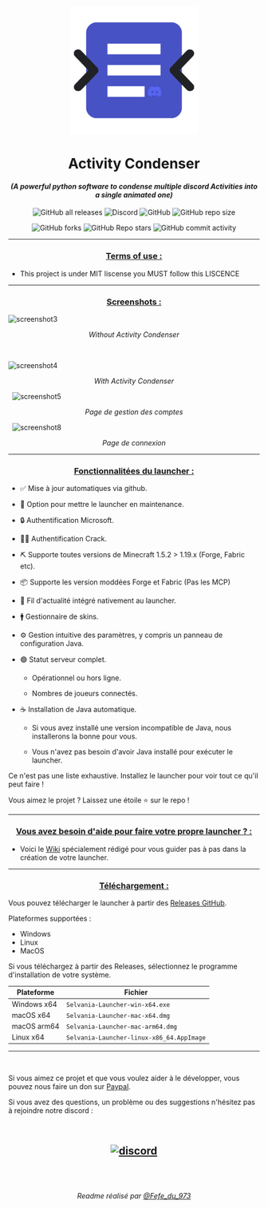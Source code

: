 <p align="center"><img src="main.png" alt="icon-launcher"></p>

<h1 align="center">Activity Condenser</h1>

#### [<p align="center">]() *(A powerful python software to condense multiple discord Activities into a single animated one)*
[<p align="center">]()
![GitHub all releases](https://img.shields.io/github/downloads/Fefedu973/Activity-Condenser/total?style=for-the-badge)
![Discord](https://img.shields.io/discord/807892248935006208?style=for-the-badge)
![GitHub](https://img.shields.io/github/license/Fefedu973/Activity-Condenser?style=for-the-badge)
![GitHub repo size](https://img.shields.io/github/repo-size/Fefedu973/Activity-Condenser?style=for-the-badge)
[<p align="center">]()
![GitHub forks](https://img.shields.io/github/forks/Fefedu973/Activity-Condenser?style=for-the-badge)
![GitHub Repo stars](https://img.shields.io/github/stars/Fefedu973/Activity-Condenser?style=for-the-badge)
![GitHub commit activity](https://img.shields.io/github/commit-activity/w/Fefedu973/Activity-Condenser?style=for-the-badge)


---
### **<ins><p align="center">Terms of use :</p>**
- This project is under MIT liscense you MUST follow this LISCENCE

---

### **<ins><p align="center">Screenshots :</p>**

<img src="images/3.png" alt="screenshot3"><p align="center"> *Without Activity Condenser*

&nbsp;

<img src="images/4.png" alt="screenshot4"><p align="center"> *With Activity Condenser*

&nbsp;
<img src="images/5.png" alt="screenshot5"><p align="center"> *Page de gestion des comptes*

&nbsp;
<img src="images/1.png" alt="screenshot8"><p align="center"> *Page de connexion*

---

### **<ins><p align="center">Fonctionnalitées du launcher :</p>**

- ✅ Mise à jour automatiques via github.

- 🔴 Option pour mettre le launcher en maintenance.

- 🔒 Authentification Microsoft.

- 🏴‍☠️ Authentification Crack.

- ⛏️ Supporte toutes versions de Minecraft 1.5.2 > 1.19.x (Forge, Fabric etc).

- 📦 Supporte les version moddées Forge et Fabric (Pas les MCP)
 
- 📰 Fil d'actualité intégré nativement au launcher.

- 🚹 Gestionnaire de skins.

- ⚙️ Gestion intuitive des paramètres, y compris un panneau de configuration Java.

- 🟢 Statut serveur complet.

    - Opérationnel ou hors ligne.
    
    - Nombres de joueurs connectés.

- ☕ Installation de Java automatique.

    - Si vous avez installé une version incompatible de Java, nous installerons la bonne pour vous.
    
    - Vous n'avez pas besoin d'avoir Java installé pour exécuter le launcher.

Ce n'est pas une liste exhaustive. Installez le launcher pour voir tout ce qu'il peut faire !

Vous aimez le projet ? Laissez une étoile ⭐ sur le repo !

---

### **<ins><p align="center">Vous avez besoin d'aide pour faire votre propre launcher ? :</p>**

- Voici le [Wiki](./wiki.md) spécialement rédigé pour vous guider pas à pas dans la création de votre launcher.

---
### **<ins><p align="center">Téléchargement :</p>**

Vous pouvez télécharger le launcher à partir des [Releases GitHub](https://github.com/luuxis/Selvania-Launcher/releases).

Plateformes supportées :

- Windows 
- Linux
- MacOS

Si vous téléchargez à partir des Releases, sélectionnez le programme d'installation de votre système.

 Plateforme | Fichier |
| -------- | ---- |
| Windows x64 | `Selvania-Launcher-win-x64.exe ` |
| macOS x64 | `Selvania-Launcher-mac-x64.dmg` |
| macOS arm64 | `Selvania-Launcher-mac-arm64.dmg` |
| Linux x64 | `Selvania-Launcher-linux-x86_64.AppImage` |

---

<br>

Si vous aimez ce projet et que vous voulez aider à le développer, vous pouvez nous faire un don sur [Paypal](https://www.paypal.me/luuxiss).

Si vous avez des questions, un problème ou des suggestions n'hésitez pas à rejoindre notre discord :

<br>

[<p align="center"><img src="https://discordapp.com/api/guilds/819729377650278420/embed.png?style=banner2" alt="discord">](https://discord.gg/e9q7Yr2cuQ) 
---

<br>
<br>

[<p align="center">]() *Readme réalisé par [@Fefe_du_973](https://github.com/Fefedu973)*  </p>

